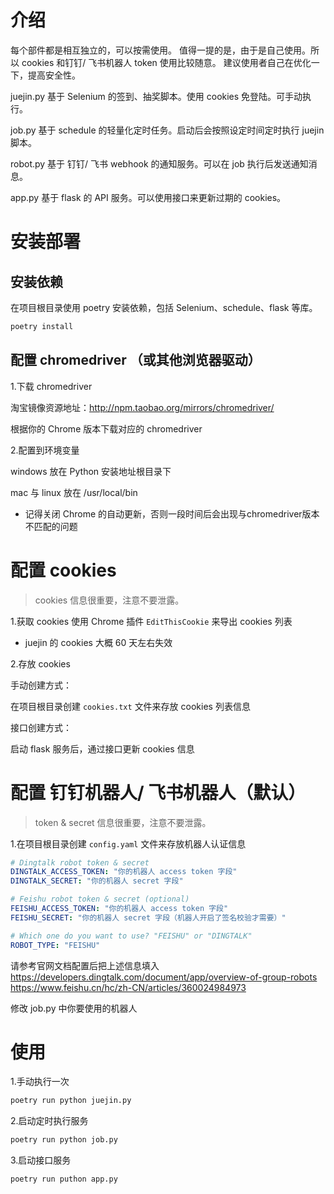 # 介绍
每个部件都是相互独立的，可以按需使用。
值得一提的是，由于是自己使用。所以 cookies 和钉钉/ 飞书机器人 token 使用比较随意。
建议使用者自己在优化一下，提高安全性。

juejin.py 
基于 Selenium 的签到、抽奖脚本。使用 cookies 免登陆。可手动执行。

job.py 
基于 schedule 的轻量化定时任务。启动后会按照设定时间定时执行 juejin 脚本。

robot.py
基于 钉钉/ 飞书 webhook 的通知服务。可以在 job 执行后发送通知消息。

app.py 
基于 flask 的 API 服务。可以使用接口来更新过期的 cookies。

# 安装部署
## 安装依赖
在项目根目录使用 poetry 安装依赖，包括 Selenium、schedule、flask 等库。
```bash
poetry install
```

## 配置 chromedriver （或其他浏览器驱动）

1.下载 chromedriver

淘宝镜像资源地址：http://npm.taobao.org/mirrors/chromedriver/

根据你的 Chrome 版本下载对应的 chromedriver

2.配置到环境变量

windows 放在 Python 安装地址根目录下

mac 与 linux 放在 /usr/local/bin

* 记得关闭 Chrome 的自动更新，否则一段时间后会出现与chromedriver版本不匹配的问题

# 配置 cookies
> cookies 信息很重要，注意不要泄露。

1.获取 cookies
使用 Chrome 插件 `EditThisCookie` 来导出 cookies 列表

* juejin 的 cookies 大概 60 天左右失效

2.存放 cookies

手动创建方式：

在项目根目录创建 `cookies.txt` 文件来存放 cookies 列表信息

接口创建方式：

启动 flask 服务后，通过接口更新 cookies 信息
    
# 配置 钉钉机器人/ 飞书机器人（默认）
> token & secret 信息很重要，注意不要泄露。

1.在项目根目录创建 `config.yaml` 文件来存放机器人认证信息

```yaml
# Dingtalk robot token & secret
DINGTALK_ACCESS_TOKEN: "你的机器人 access token 字段"
DINGTALK_SECRET: "你的机器人 secret 字段"

# Feishu robot token & secret (optional)
FEISHU_ACCESS_TOKEN: "你的机器人 access token 字段"
FEISHU_SECRET: "你的机器人 secret 字段（机器人开启了签名校验才需要）"

# Which one do you want to use? "FEISHU" or "DINGTALK"
ROBOT_TYPE: "FEISHU"
```

请参考官网文档配置后把上述信息填入
https://developers.dingtalk.com/document/app/overview-of-group-robots
https://www.feishu.cn/hc/zh-CN/articles/360024984973

修改 job.py 中你要使用的机器人
    
# 使用
1.手动执行一次
    
```bash
poetry run python juejin.py
```

2.启动定时执行服务

```bash
poetry run python job.py
```

3.启动接口服务
        
```bash
poetry run puthon app.py
```
